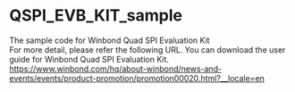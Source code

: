 # QSPI_EVB_KIT_sample
The sample code for Winbond Quad SPI Evaluation Kit  
For more detail, please refer the following URL. You can download the user guide for Winbond Quad SPI Evaluation Kit.  
https://www.winbond.com/hq/about-winbond/news-and-events/events/product-promotion/promotion00020.html?__locale=en  
